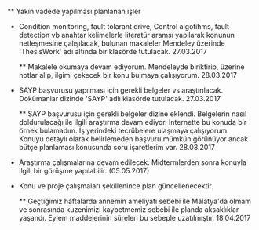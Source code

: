 ** Yakın vadede yapılması planlanan işler

* Condition monitoring, fault tolarant drive, Control algotihms, fault detection vb anahtar kelimelerle literatür aramsı yapılarak konunun netleşmesine çalışılacak, bulunan makaleler Mendeley üzerinde 'ThesisWork' adı altında bir klasörde tutulacak. 27.03.2017

    ** Makalele okumaya devam ediyorum. Mendeleyde biriktirip, üzerine notlar alıp, ilgimi çekecek bir konu bulmaya çalışıyorum. 28.03.2017
    
* SAYP başvurusu yapılması için gerekli belgeler vs araştırılacak. Dokümanlar dizinde 'SAYP' adlı klasörde tutulacak. 27.03.2017

    ** SAYP başvurusu için gerekli belgeler dizine eklendi. Belgelerin nasıl doldurulacağı ile ilgili araştırma devam ediyor. Internette bu konuda bir örnek bulamadım. İş yerindeki tecrübelere ulaşmaya çalışıyorum. Konuyu detaylı olarak belirlemeden başvuru mümkün görünüyor ancak bütçe planlaması konusunda soru işaretlerim var. 28.03.2017
    
* Araştırma çalışmalarına devam edilecek. Midtermlerden sonra konuyla ilgili bir görüşme yapılabilir. (05.05.2017)
    
* Konu ve proje çalışmaları şekillenince plan güncellenecektir.

   ** Geçtiğimiz haftalarda annemin ameliyatı sebebi ile Malatya'da olmam ve sonrasında kuzenimizi kaybetmemiz sebebi ile planda aksaklıklar yaşandı. Eylem maddelerinin süreleri bu sebeple uzatılmıştır. 18.04.2017
